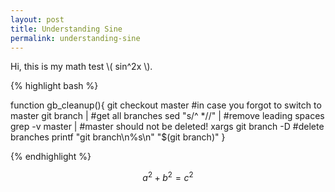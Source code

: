 ```yaml
---
layout: post
title: Understanding Sine
permalink: understanding-sine
---
```


Hi, this is my math test \\( sin^2x \\).

{% highlight bash %}

function gb_cleanup(){
 git checkout master                  #in case you forgot to switch to master
 git branch |                         #get all branches
    sed "s/^ *//" |                   #remove leading spaces
      grep -v master |                #master should not be deleted!
         xargs git branch -D          #delete branches
 printf "git branch\n%s\n" "$(git branch)"
 }


{% endhighlight %}

$$a^2 + b^2=c^2$$